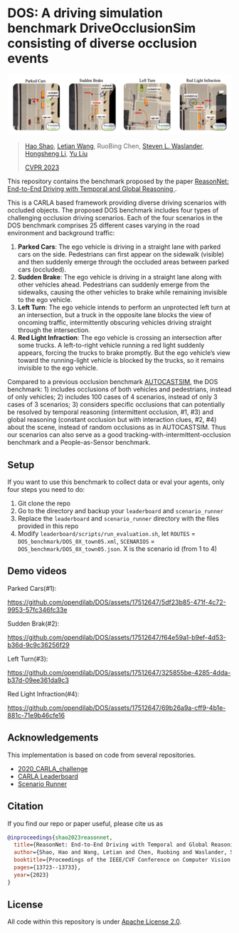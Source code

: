 # DOS: A driving simulation benchmark DriveOcclusionSim consisting of diverse occlusion events
![intro](assets/intro.jpg)
> [Hao Shao](http://hao-shao.com/), [Letian Wang](https://letianwang0.wixsite.com/myhome), RuoBing Chen, [Steven L. Waslander](https://www.trailab.utias.utoronto.ca/), [Hongsheng Li](http://www.ee.cuhk.edu.hk/~hsli/), [Yu Liu](https://liuyu.us/)
> 
> [CVPR 2023](https://arxiv.org/abs/2305.10507)


This repository contains the benchmark proposed by the paper [ReasonNet: End-to-End Driving with Temporal and Global Reasoning
](https://arxiv.org/abs/2305.10507). 

This is a CARLA based framework providing diverse driving scenarios with occluded objects. The proposed DOS benchmark includes four types of challenging occlusion driving scenarios. Each of the four scenarios in the DOS benchmark comprises 25 different cases varying in the road environment and background traffic:
1. **Parked Cars**: The ego vehicle is driving in a straight lane with parked cars on the side. Pedestrians can first appear on the sidewalk (visible) and then suddenly emerge through the occluded areas between parked cars (occluded).
2. **Sudden Brake**: The ego vehicle is driving in a straight lane along with other vehicles ahead. Pedestrians can suddenly emerge from the sidewalks, causing the other vehicles to brake while remaining invisible to the ego vehicle.
3. **Left Turn**: The ego vehicle intends to perform an unprotected left turn at an intersection, but a truck in the opposite lane blocks the view of oncoming traffic, intermittently obscuring vehicles driving straight through the intersection.
4. **Red Light Infraction**: The ego vehicle is crossing an intersection after some trucks. A left-to-right vehicle running a red light suddenly appears, forcing the trucks to brake promptly. But the ego vehicle’s view toward the running-light vehicle is blocked by the trucks, so it remains invisible to the ego vehicle.

Compared to a previous occlusion benchmark [AUTOCASTSIM](https://github.com/hangqiu/AutoCastSim), the DOS benchmark: 1) includes occlusions of both vehicles and pedestrians, instead of only vehicles; 2) includes 100 cases of 4 scenarios, instead of only 3 cases of 3 scenarios; 3) considers specific occlusions that can potentially be resolved by temporal reasoning (intermittent occlusion, #1, #3) and global reasoning (constant occlusion but with interaction clues, #2, #4) about the scene, instead of random occlusions as in AUTOCASTSIM. Thus our scenarios can also serve as a good tracking-with-intermittent-occlusion benchmark and a People-as-Sensor benchmark.

## Setup
If you want to use this benchmark to collect data or eval your agents, only four steps you need to do:
1. Git clone the repo
2. Go to the directory and backup your `leaderboard` and `scenario_runner`
3. Replace the `leaderboard` and `scenario_runner` directory with the files provided in this repo
4. Modify `leaderboard/scripts/run_evaluation.sh`, let `ROUTES` = `DOS_benchmark/DOS_0X_town05.xml`, `SCENARIOS` = `DOS_benchmark/DOS_0X_town05.json`. X is the scenario id (from 1 to 4)


## Demo videos

Parked Cars(#1):


https://github.com/opendilab/DOS/assets/17512647/5df23b85-471f-4c72-9953-57fc346fc33e


Sudden Brak(#2):


https://github.com/opendilab/DOS/assets/17512647/f64e59a1-b9ef-4d53-b36d-9c9c36256f29


Left Turn(#3):


https://github.com/opendilab/DOS/assets/17512647/325855be-4285-4dda-b37d-09ee361da9c3


Red Light Infraction(#4):


https://github.com/opendilab/DOS/assets/17512647/69b26a9a-cff9-4b1e-881c-71e9b46cfe16



## Acknowledgements
This implementation is based on code from several repositories.
- [2020_CARLA_challenge](https://github.com/bradyz/2020_CARLA_challenge)
- [CARLA Leaderboard](https://github.com/carla-simulator/leaderboard)
- [Scenario Runner](https://github.com/carla-simulator/scenario_runner)

## Citation
If you find our repo or paper useful, please cite us as
```bibtex
@inproceedings{shao2023reasonnet,
  title={ReasonNet: End-to-End Driving with Temporal and Global Reasoning},
  author={Shao, Hao and Wang, Letian and Chen, Ruobing and Waslander, Steven L and Li, Hongsheng and Liu, Yu},
  booktitle={Proceedings of the IEEE/CVF Conference on Computer Vision and Pattern Recognition},
  pages={13723--13733},
  year={2023}
}
```

## License
All code within this repository is under [Apache License 2.0](https://www.apache.org/licenses/LICENSE-2.0).
